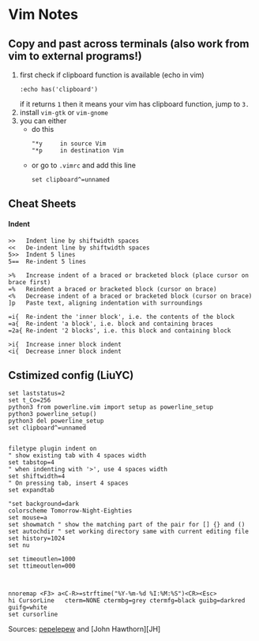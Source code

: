 # Vim Notes
## Copy and past across terminals (__also work from vim to external programs!__)
   1. first check if clipboard function is available (echo in vim)
      ```
      :echo has('clipboard')
      ```
      if it returns `1` then it means your vim has clipboard function, jump to `3.`
   2. install `vim-gtk` or `vim-gnome`
   3. you can either
      - do this
        ```
        "*y     in source Vim
        "*p     in destination Vim
        ```
      - or go to `.vimrc` and add this line
        ```
        set clipboard^=unnamed
        ```
## Cheat Sheets

#### Indent

```
>>   Indent line by shiftwidth spaces
<<   De-indent line by shiftwidth spaces
5>>  Indent 5 lines
5==  Re-indent 5 lines

>%   Increase indent of a braced or bracketed block (place cursor on brace first)
=%   Reindent a braced or bracketed block (cursor on brace)
<%   Decrease indent of a braced or bracketed block (cursor on brace)
]p   Paste text, aligning indentation with surroundings

=i{  Re-indent the 'inner block', i.e. the contents of the block
=a{  Re-indent 'a block', i.e. block and containing braces
=2a{ Re-indent '2 blocks', i.e. this block and containing block

>i{  Increase inner block indent
<i{  Decrease inner block indent
```

## Cstimized config (LiuYC)

```
set laststatus=2
set t_Co=256
python3 from powerline.vim import setup as powerline_setup
python3 powerline_setup()
python3 del powerline_setup
set clipboard^=unnamed


filetype plugin indent on
" show existing tab with 4 spaces width
set tabstop=4
" when indenting with '>', use 4 spaces width
set shiftwidth=4
" On pressing tab, insert 4 spaces
set expandtab

"set background=dark
colorscheme Tomorrow-Night-Eighties
set mouse=a
set showmatch " show the matching part of the pair for [] {} and ()
set autochdir " set working directory same with current editing file
set history=1024
set nu 

set timeoutlen=1000
set ttimeoutlen=000



nnoremap <F3> a<C-R>=strftime("%Y-%m-%d %I:%M:%S")<CR><Esc>
hi CursorLine   cterm=NONE ctermbg=grey ctermfg=black guibg=darkred guifg=white
set cursorline

```

Sources: [pepelepew][pepe] and [John Hawthorn][JH]

[pepe]:
[JH]:https://www.johnhawthorn.com/2012/09/vi-escape-delays/

